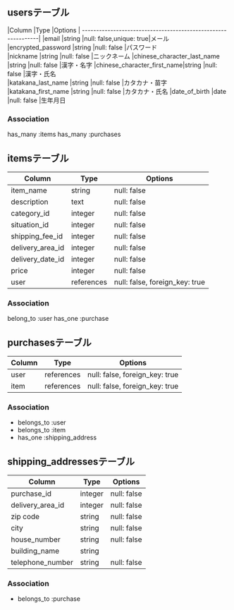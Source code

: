 ## usersテーブル

|Column                      |Type   |Options                 |
--------------------------------------------------------------|
|email                       |string |null: false,unique: true|メール
|encrypted_password          |string |null: false             |パスワード  
|nickname                    |string |null: false             |ニックネーム
|chinese_character_last_name |string |null: false             |漢字・名字
|chinese_character_first_name|string |null: false             |漢字・氏名      
|katakana_last_name          |string |null: false             |カタカナ・苗字
|katakana_first_name         |string |null: false             |カタカナ・氏名
|date_of_birth               |date   |null: false             |生年月日

### Association
has_many    :items
has_many    :purchases



## itemsテーブル

| Column         | Type        | Options                                          |
|----------------|-------------|--------------------------------------------------|
|item_name       |string       |null: false                                       |商品名
|description     |text         |null: false                                       |商品説明
|category_id     |integer      |null: false                                       |カテゴリー
|situation_id    |integer      |null: false                                       |商品の状態
|shipping_fee_id |integer      |null: false                                       |配送料の負担
|delivery_area_id|integer      |null: false                                       |発送元の地域
|delivery_date_id|integer      |null: false                                       |発送までの日数
|price           |integer      |null: false                                       |価格
|user            |references   | null: false, foreign_key: true                   |※外部キー


### Association
belong_to :user
has_one   :purchase



## purchasesテーブル

| Column | Type        | Options                        |
|--------|-------------| ------------------------------ |
|user    | references  | null: false, foreign_key: true |
|item    | references  | null: false, foreign_key: true |

### Association
- belongs_to :user
- belongs_to :item
- has_one    :shipping_address


## shipping_addressesテーブル

| Column         | Type   | Options                        |
|----------------|--------| ------------------------------ |
|purchase_id     |integer |null: false                     |購入
|delivery_area_id|integer |null: false                     |発送元の地域
|zip code        |string  | null: false                    |郵便番号  
|city            |string  | null: false                    |市区町村  
|house_number    |string  | null: false                    |番地
|building_name   |string  |                                |建物名
|telephone_number|string  | null: false                    |電話番号
### Association
- belongs_to :purchase



